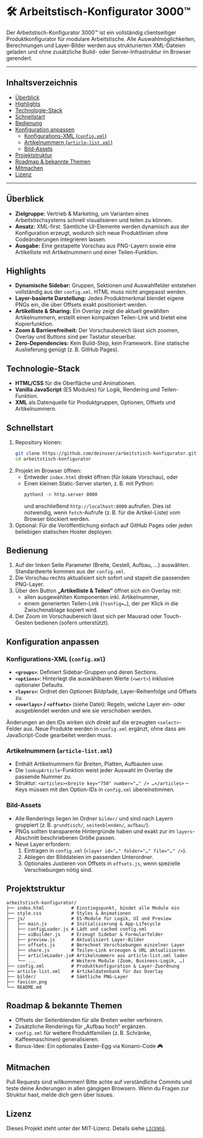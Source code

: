 # 🛠️ Arbeitstisch-Konfigurator 3000™

Der Arbeitstisch-Konfigurator 3000™ ist ein vollständig clientseitiger Produktkonfigurator für modulare Arbeitstische. Alle Auswahlmöglichkeiten, Berechnungen und Layer-Bilder werden aus strukturierten XML-Dateien geladen und ohne zusätzliche Build- oder Server-Infrastruktur im Browser gerendert.

---

## Inhaltsverzeichnis
- [Überblick](#überblick)
- [Highlights](#highlights)
- [Technologie-Stack](#technologie-stack)
- [Schnellstart](#schnellstart)
- [Bedienung](#bedienung)
- [Konfiguration anpassen](#konfiguration-anpassen)
  - [Konfigurations-XML (`config.xml`)](#konfigurations-xml-configxml)
  - [Artikelnummern (`article-list.xml`)](#artikelnummern-article-listxml)
  - [Bild-Assets](#bild-assets)
- [Projektstruktur](#projektstruktur)
- [Roadmap & bekannte Themen](#roadmap--bekannte-themen)
- [Mitmachen](#mitmachen)
- [Lizenz](#lizenz)

---

## Überblick
- **Zielgruppe:** Vertrieb & Marketing, um Varianten eines Arbeitstischsystems schnell visualisieren und teilen zu können.
- **Ansatz:** XML-first. Sämtliche UI-Elemente werden dynamisch aus der Konfiguration erzeugt, wodurch sich neue Produktlinien ohne Codeänderungen integrieren lassen.
- **Ausgabe:** Eine gestapelte Vorschau aus PNG-Layern sowie eine Artikelliste mit Artikelnummern und einer Teilen-Funktion.

## Highlights
- **Dynamische Sidebar:** Gruppen, Sektionen und Auswahlfelder entstehen vollständig aus der `config.xml`. HTML muss nicht angepasst werden.
- **Layer-basierte Darstellung:** Jedes Produktmerkmal blendet eigene PNGs ein, die über Offsets exakt positioniert werden.
- **Artikelliste & Sharing:** Ein Overlay zeigt die aktuell gewählten Artikelnummern, erstellt einen kompakten Teilen-Link und bietet eine Kopierfunktion.
- **Zoom & Barrierefreiheit:** Der Vorschaubereich lässt sich zoomen, Overlay und Buttons sind per Tastatur steuerbar.
- **Zero-Dependencies:** Kein Build-Step, kein Framework. Eine statische Auslieferung genügt (z. B. GitHub Pages).

## Technologie-Stack
- **HTML/CSS** für die Oberfläche und Animationen.
- **Vanilla JavaScript** (ES Modules) für Logik, Rendering und Teilen-Funktion.
- **XML** als Datenquelle für Produktgruppen, Optionen, Offsets und Artikelnummern.

## Schnellstart
1. Repository klonen:
   ```bash
   git clone https://github.com/deinuser/arbeitstisch-konfigurator.git
   cd arbeitstisch-konfigurator
   ```
2. Projekt im Browser öffnen:
   - Entweder `index.html` direkt öffnen (für lokale Vorschau), oder
   - Einen kleinen Static-Server starten, z. B. mit Python:
     ```bash
     python3 -m http.server 8000
     ```
     und anschließend `http://localhost:8000` aufrufen. Dies ist notwendig, wenn `fetch`-Aufrufe (z. B. für die Artikel-Liste) vom Browser blockiert werden.
3. Optional: Für die Veröffentlichung einfach auf GitHub Pages oder jeden beliebigen statischen Hoster deployen.

## Bedienung
1. Auf der linken Seite Parameter (Breite, Gestell, Aufbau, …) auswählen. Standardwerte kommen aus der `config.xml`.
2. Die Vorschau rechts aktualisiert sich sofort und stapelt die passenden PNG-Layer.
3. Über den Button **„Artikelliste & Teilen“** öffnet sich ein Overlay mit:
   - allen ausgewählten Komponenten inkl. Artikelnummer,
   - einem generierten Teilen-Link (`?config=…`), der per Klick in die Zwischenablage kopiert wird.
4. Der Zoom im Vorschaubereich lässt sich per Mausrad oder Touch-Gesten bedienen (sofern unterstützt).

## Konfiguration anpassen

### Konfigurations-XML (`config.xml`)
- **`<groups>`**: Definiert Sidebar-Gruppen und deren Sections.
- **`<options>`**: Hinterlegt die auswählbaren Werte (`<wert>`) inklusive optionaler Defaults.
- **`<layers>`**: Ordnet den Optionen Bildpfade, Layer-Reihenfolge und Offsets zu.
- **`<overlays>` / `<offsets>`** (siehe Datei): Regeln, welche Layer ein- oder ausgeblendet werden und wie sie verschoben werden.

Änderungen an den IDs wirken sich direkt auf die erzeugten `<select>`-Felder aus. Neue Produkte werden in `config.xml` ergänzt, ohne dass am JavaScript-Code gearbeitet werden muss.

### Artikelnummern (`article-list.xml`)
- Enthält Artikelnummern für Breiten, Platten, Aufbauten usw.
- Die `lookupArticle`-Funktion weist jeder Auswahl im Overlay die passende Nummer zu.
- Struktur: `<articles><breite key="750" number="…" /> …</articles>` – Keys müssen mit den Option-IDs in `config.xml` übereinstimmen.

### Bild-Assets
- Alle Renderings liegen im Ordner `bilder/` und sind nach Layern gruppiert (z. B. `grundtisch/`, `seitenblenden/`, `aufbau/`).
- PNGs sollten transparente Hintergründe haben und exakt zur im `layers`-Abschnitt beschriebenen Größe passen.
- Neue Layer erfordern:
  1. Eintragen in `config.xml` (`<layer id="…" folder="…" file="…" />`).
  2. Ablegen der Bilddateien im passenden Unterordner.
  3. Optionales Justieren von Offsets in `offsets.js`, wenn spezielle Verschiebungen nötig sind.

## Projektstruktur
```text
arbeitstisch-konfigurator/
├── index.html          # Einstiegspunkt, bindet alle Module ein
├── style.css           # Styles & Animationen
├── js/                 # ES-Module für Logik, UI und Preview
│   ├── main.js         # Initialisierung & App-Lifecycle
│   ├── configLoader.js # Lädt und cached config.xml
│   ├── uiBuilder.js    # Erzeugt Sidebar & Formularfelder
│   ├── preview.js      # Aktualisiert Layer-Bilder
│   ├── offsets.js      # Berechnet Verschiebungen einzelner Layer
│   ├── share.js        # Teilen-Link erzeugen & URL aktualisieren
│   ├── articleLoader.js# Artikelnummern aus article-list.xml laden
│   └── ...             # Weitere Module (Zoom, Business-Logik, …)
├── config.xml          # Produktkonfiguration & Layer-Zuordnung
├── article-list.xml    # Artikeldatenbank für das Overlay
├── bilder/             # Sämtliche PNG-Layer
├── favicon.png
└── README.md
```

## Roadmap & bekannte Themen
- Offsets der Seitenblenden für alle Breiten weiter verfeinern.
- Zusätzliche Renderings für „Aufbau hoch“ ergänzen.
- `config.xml` für weitere Produktfamilien (z. B. Schränke, Kaffeemaschinen) generalisieren.
- Bonus-Idee: Ein optionales Easter-Egg via Konami-Code 🎮

## Mitmachen
Pull Requests sind willkommen! Bitte achte auf verständliche Commits und teste deine Änderungen in allen gängigen Browsern. Wenn du Fragen zur Struktur hast, melde dich gern über Issues.

## Lizenz
Dieses Projekt steht unter der MIT-Lizenz. Details siehe [`LICENSE`](LICENSE).

